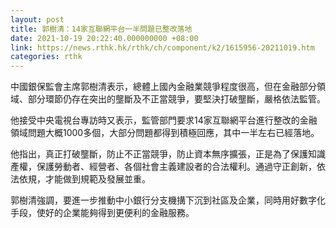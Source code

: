 ```yaml
---
layout: post
title: 郭樹清：14家互聯網平台一半問題已整改落地
date: 2021-10-19 20:22:40.000000000 +08:00
link: https://news.rthk.hk/rthk/ch/component/k2/1615956-20211019.htm
categories: rthk
---
```


中國銀保監會主席郭樹清表示，總體上國內金融業競爭程度很高，但在金融部分領域、部分環節仍存在突出的壟斷及不正當競爭，要堅決打破壟斷，嚴格依法監管。

他接受中央電視台專訪時又表示，監管部門要求14家互聯網平台進行整改的金融領域問題大概1000多個，大部分問題都得到積極回應，其中一半左右已經落地。

他指出，真正打破壟斷，防止不正當競爭，防止資本無序擴張，正是為了保護知識產權，保護勞動者、經營者、各個社會主義建設者的合法權利。通過守正創新，依法依規，才能做到規範及發展並重。

郭樹清強調，要進一步推動中小銀行分支機搆下沉到社區及企業，同時用好數字化手段，使好的企業能夠得到更便利的金融服務。
